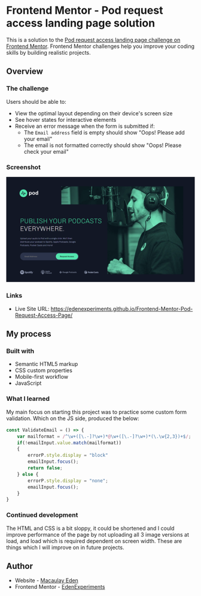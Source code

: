 # Frontend Mentor - Pod request access landing page solution

This is a solution to the [Pod request access landing page challenge on Frontend Mentor](https://www.frontendmentor.io/challenges/pod-request-access-landing-page-eyTmdkLSG). Frontend Mentor challenges help you improve your coding skills by building realistic projects. 

## Overview

### The challenge

Users should be able to:

- View the optimal layout depending on their device's screen size
- See hover states for interactive elements
- Receive an error message when the form is submitted if:
  - The `Email address` field is empty should show "Oops! Please add your email"
  - The email is not formatted correctly should show "Oops! Please check your email"

### Screenshot

![](/starter-code/assets/Screenshot_5.png)


### Links

- Live Site URL: https://edenexperiments.github.io/Frontend-Mentor-Pod-Request-Access-Page/

## My process

### Built with

- Semantic HTML5 markup
- CSS custom properties
- Mobile-first workflow
- JavaScript

### What I learned

My main focus on starting this project was to practice some custom form validation. Which on the JS side, produced the below:

```js
const ValidateEmail = () => {
    var mailformat = /^\w+([\.-]?\w+)*@\w+([\.-]?\w+)*(\.\w{2,3})+$/;
    if(!emailInput.value.match(mailformat))
    {
        errorP.style.display = "block"
        emailInput.focus();
        return false;
    } else {
        errorP.style.display = "none";
        emailInput.focus();
    }
}
```

### Continued development

The HTML and CSS is a bit sloppy, it could be shortened and I could improve performance of the page by not uploading all 3 image versions at load, and load which is required dependent on screen width. These are things which I will improve on in future projects. 

## Author

- Website - [Macaulay Eden](https://github.com/EdenExperiments)
- Frontend Mentor - [EdenExperiments](https://www.frontendmentor.io/profile/EdenExperiments)
